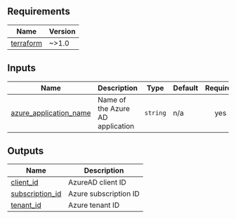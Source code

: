 <!-- BEGIN_TF_DOCS -->


## Requirements

| Name | Version |
|------|---------|
| <a name="requirement_terraform"></a> [terraform](#requirement\_terraform) | ~>1.0 |





## Inputs

| Name | Description | Type | Default | Required |
|------|-------------|------|---------|:--------:|
| <a name="input_azure_application_name"></a> [azure\_application\_name](#input\_azure\_application\_name) | Name of the Azure AD application | `string` | n/a | yes |

## Outputs

| Name | Description |
|------|-------------|
| <a name="output_client_id"></a> [client\_id](#output\_client\_id) | AzureAD client ID |
| <a name="output_subscription_id"></a> [subscription\_id](#output\_subscription\_id) | Azure subscription ID |
| <a name="output_tenant_id"></a> [tenant\_id](#output\_tenant\_id) | Azure tenant ID |


<!-- END_TF_DOCS -->
